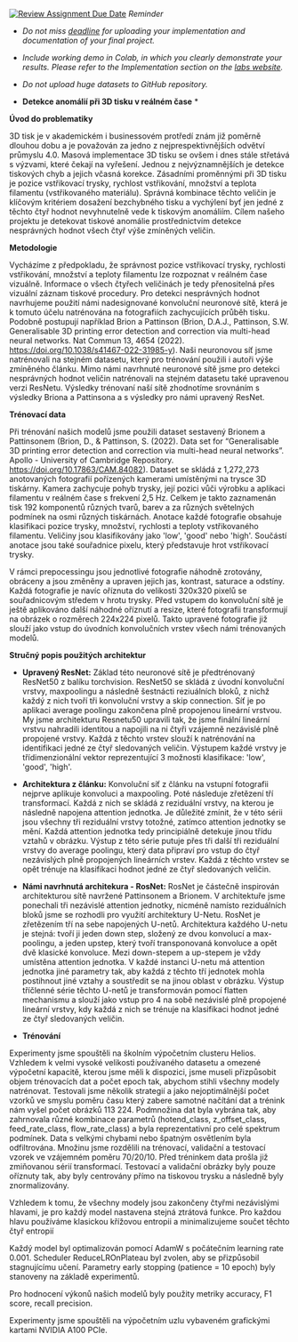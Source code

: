 [![Review Assignment Due Date](https://classroom.github.com/assets/deadline-readme-button-22041afd0340ce965d47ae6ef1cefeee28c7c493a6346c4f15d667ab976d596c.svg)](https://classroom.github.com/a/rMTkWhxv)
*Reminder*
*   *Do not miss [deadline](https://su2.utia.cas.cz/labs.html#projects) for uploading your implementation and documentation of your final project.*
*   *Include working demo in Colab, in which you clearly demonstrate your results. Please refer to the Implementation section on the [labs website](https://su2.utia.cas.cz/labs.html#projects).*
*   *Do not upload huge datasets to GitHub repository.*

* **Detekce anomálií při 3D tisku v reálném čase** *

 **Úvod do problematiky** 

3D tisk je v akademickém i businessovém protředí znám již poměrně dlouhou dobu a je považován za jedno z nejprespektivnějších odvětví průmyslu 4.0. Masová implementace 3D tisku se ovšem i dnes stále střetává s výzvami, které čekají na vyřešení. Jednou z nejvýznamnějších je detekce tiskových chyb a jejich včasná korekce. Zásadními proměnnými při 3D tisku je pozice vstřikovací trysky, rychlost vstřikování, množství a teplota filamentu (vstřikovaného materiálu). Správná kombinace těchto veličin je klíčovým kritériem dosažení bezchybného tisku a vychýlení byť jen jedné z těchto čtyř hodnot nevyhnutelně vede k tiskovým anomáliím. Cílem našeho projektu je detekovat tiskové anomálie prostřednictvím detekce nesprávných hodnot všech čtyř výše zmíněných veličin.

**Metodologie**

Vycházíme z předpokladu, že správnost pozice vstřikovací trysky, rychlosti vstřikování, množství a teploty filamentu lze rozpoznat v reálném čase vizuálně. Informace o všech čtyřech veličinách je tedy přenositelná přes vizuální záznam tiskové procedury. Pro detekci nesprávných hodnot navrhujeme použití námi nadesignované konvoluční neuronové sítě, která je k tomuto účelu natrénována na fotografiích zachycujících průběh tisku. Podobně postupují například Brion a Pattinson (Brion, D.A.J., Pattinson, S.W. Generalisable 3D printing error detection and correction via multi-head neural networks. Nat Commun 13, 4654 (2022). https://doi.org/10.1038/s41467-022-31985-y). Naši neuronovou síť jsme natrénovali na stejném datasetu, který pro trénování použili i autoři výše zmíněného článku. Mimo námi navrhnuté neuronové sítě jsme pro detekci nesprávných hodnot veličin natrénovali na stejném datasetu také upravenou verzi ResNetu. Výsledky trénovaní naší sítě zhodnotíme srovnáním s výsledky Briona a Pattinsona a s výsledky pro námi upravený ResNet.


**Trénovací data** 

Při trénování našich modelů jsme použili dataset sestavený Brionem a Pattinsonem (Brion, D., & Pattinson, S. (2022). Data set for “Generalisable 3D printing error detection and correction via multi-head neural networks”. Apollo - University of Cambridge Repository. https://doi.org/10.17863/CAM.84082). Dataset se skládá z 1,272,273 anotovaných fotografií pořízených kamerami umístěnými na trysce 3D tiskárny. Kamera zachycuje pohyb trysky, její pozici vůči výrobku a aplikaci filamentu v reálném čase s frekvení 2,5 Hz. Celkem je takto zaznamenán tisk 192 komponentů různých tvarů, barev a za různých světelných podmínek na osmi různých tiskárnách. Anotace každé fotografie obsahuje klasifikaci pozice trysky, množství, rychlosti a teploty vstřikovaného filamentu. Veličiny jsou klasifikovány jako 'low', 'good' nebo 'high'. Součástí anotace jsou také souřadnice pixelu, který představuje hrot vstřikovací trysky.  

V rámci prepocessingu jsou jednotlivé fotografie náhodně zrotovány, obráceny a jsou změněny a upraven jejich jas, kontrast, saturace a odstíny. Každá fotografie je navíc oříznuta do velikosti 320x320 pixelů se souřadnicovým středem v hrotu trysky. Před vstupem do konvoluční sítě je ještě aplikováno další náhodné oříznutí a resize, které fotografii transformují na obrázek o rozměrech 224x224 pixelů. Takto upravené fotografie již slouží jako vstup do úvodních konvolučních vrstev všech námi trénovaných modelů.

**Stručný popis použitých architektur**

* **Upravený ResNet:** Základ této neuronové sítě je předtrénovaný ResNet50 z balíku torchvision. ResNet50 se skládá z úvodní konvoluční vrstvy, maxpoolingu a následně šestnácti reziuálních bloků, z nichž každý z nich tvoří tři konvoluční vrstvy a skip connection. Síť je po aplikaci average poolingu zakončena plně propojenou lineární vrstvou. My jsme architekturu Resnetu50 upravili tak, že jsme finální lineární vrstvu nahradili identitou a napojili na ni čtyři vzájemně nezávislé plně propojené vrstvy. Každá z těchto vrstev slouží k natrénování na identifikaci jedné ze čtyř sledovaných veličin. Výstupem každé vrstvy je třídimenzionální vektor reprezentující 3 možnosti klasifikace: 'low', 'good', 'high'. 

* **Architektura z článku:** Konvoluční síť z článku na vstupní fotografii nejprve aplikuje konvoluci a maxpooling. Poté následuje zřetězení tří transformací. Každá z nich se skládá z reziduální vrstvy, na kterou je následně napojena attention jednotka. Je důležité zmínit, že v této sérii jsou všechny tři reziduální vrstvy totožné, zatímco attention jednotky se mění. Každá attention jednotka tedy principiálně detekuje jinou třídu vztahů v obrázku. Výstup z této série putuje přes tři další tři reziduální vrstvy do average poolingu, který data připraví pro vstup do čtyř nezávislých plně propojených lineárních vrstev. Každá z těchto vrstev se opět trénuje na klasifikaci hodnot jedné ze čtyř sledovaných veličin.

* **Námi navrhnutá architekura - RosNet:** RosNet je částečně inspirován architekturou sítě navržené Pattinsonem a Brionem. V architektuře jsme ponechali tři nezávislé attention jednotky, nicméně namísto reziduálních bloků jsme se rozhodli pro využití architektury U-Netu. RosNet je zřetězením tří na sebe napojených U-netů. Architektura každého U-netu je stejná: tvoří ji jeden down step, složený ze dvou konvolucí a max-poolingu, a jeden upstep, který tvoří transponovaná konvoluce a opět dvě klasické konvoluce. Mezi down-stepem a up-stepem je vždy umístěna attention jednotka. V každé instanci U-netu má attention jednotka jiné parametry tak, aby každá z těchto tří jednotek mohla postihnout jiné vztahy a soustředit se na jinou oblast v obrázku. Výstup tříčlenné série těchto U-netů je transformován pomocí flatten mechanismu a slouží jako vstup pro 4 na sobě nezávislé plně propojené lineární vrstvy, kdy každá z nich se trénuje na klasifikaci hodnot jedné ze čtyř sledovaných veličin.

* **Trénování**

Experimenty jsme spouštěli na školním výpočetním clusteru Helios. Vzhledem k velmi vysoké velikosti používaného datasetu a omezené výpočetní kapacitě, kterou jsme měli k dispozici, jsme museli přizpůsobit objem trénovacích dat a počet epoch tak, abychom stihli všechny modely natrénovat. Testovali jsme několik strategií a jako nejoptimálnější počet vzorků ve smyslu poměru času který zabere samotné načítání dat a trénink nám vyšel počet obrázků 113 224. Podmnožina dat byla vybrána tak, aby zahrnovala různé kombinace parametrů (hotend_class, z_offset_class, feed_rate_class, flow_rate_class) a byla reprezentativní pro celé spektrum podmínek. Data s velkými chybami nebo špatným osvětlením byla odfiltrována. Množinu jsme rozdělili na trénovací, validační a testovací vzorek ve vzájemném poměru 70/20/10. Před tréninkem data prošla již zmiňovanou sérií transformací. Testovací a validační obrázky byly pouze oříznuty tak, aby byly centrovány přímo na tiskovou trysku a následně byly znormalizovány.

Vzhledem k tomu, že všechny modely jsou zakončeny čtyřmi nezávislými hlavami, je pro každý model nastavena stejná ztrátová funkce. Pro každou hlavu používáme klasickou křížovou entropii a minimalizujeme součet těchto čtyř entropií 

Každý model byl optimalizován pomocí AdamW s počátečním learning rate 0.001. Scheduler ReduceLROnPlateau byl zvolen, aby se přizpůsobil stagnujícímu učení. Parametry early stopping (patience = 10 epoch) byly stanoveny na základě experimentů.

Pro hodnocení výkonů našich modelů byly použity metriky accuracy, F1 score, recall precision.

Experimenty jsme spouštěli na výpočetním uzlu vybaveném grafickými kartami NVIDIA A100 PCIe.
